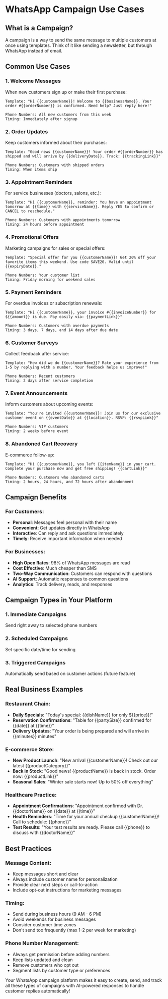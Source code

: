 # WhatsApp Campaign Use Cases

## What is a Campaign?

A campaign is a way to send the same message to multiple customers at once using templates. Think of it like sending a newsletter, but through WhatsApp instead of email.

## Common Use Cases

### 1. **Welcome Messages**
When new customers sign up or make their first purchase:
```
Template: "Hi {{customerName}}! Welcome to {{businessName}}. Your order #{{orderNumber}} is confirmed. Need help? Just reply here!"

Phone Numbers: All new customers from this week
Timing: Immediately after signup
```

### 2. **Order Updates**
Keep customers informed about their purchases:
```
Template: "Good news {{customerName}}! Your order #{{orderNumber}} has shipped and will arrive by {{deliveryDate}}. Track: {{trackingLink}}"

Phone Numbers: Customers with shipped orders
Timing: When items ship
```

### 3. **Appointment Reminders**
For service businesses (doctors, salons, etc.):
```
Template: "Hi {{customerName}}, reminder: You have an appointment tomorrow at {{time}} with {{serviceName}}. Reply YES to confirm or CANCEL to reschedule."

Phone Numbers: Customers with appointments tomorrow
Timing: 24 hours before appointment
```

### 4. **Promotional Offers**
Marketing campaigns for sales or special offers:
```
Template: "Special offer for you {{customerName}}! Get 20% off your favorite items this weekend. Use code SAVE20. Valid until {{expiryDate}}."

Phone Numbers: Your customer list
Timing: Friday morning for weekend sales
```

### 5. **Payment Reminders**
For overdue invoices or subscription renewals:
```
Template: "Hi {{customerName}}, your invoice #{{invoiceNumber}} for ${{amount}} is due. Pay easily via: {{paymentLink}}"

Phone Numbers: Customers with overdue payments
Timing: 3 days, 7 days, and 14 days after due date
```

### 6. **Customer Surveys**
Collect feedback after service:
```
Template: "How did we do {{customerName}}? Rate your experience from 1-5 by replying with a number. Your feedback helps us improve!"

Phone Numbers: Recent customers
Timing: 2 days after service completion
```

### 7. **Event Announcements**
Inform customers about upcoming events:
```
Template: "You're invited {{customerName}}! Join us for our exclusive customer event on {{eventDate}} at {{location}}. RSVP: {{rsvpLink}}"

Phone Numbers: VIP customers
Timing: 2 weeks before event
```

### 8. **Abandoned Cart Recovery**
E-commerce follow-up:
```
Template: "Hi {{customerName}}, you left {{itemName}} in your cart. Complete your purchase now and get free shipping! {{cartLink}}"

Phone Numbers: Customers who abandoned carts
Timing: 2 hours, 24 hours, and 72 hours after abandonment
```

## Campaign Benefits

### For Customers:
- **Personal**: Messages feel personal with their name
- **Convenient**: Get updates directly in WhatsApp
- **Interactive**: Can reply and ask questions immediately
- **Timely**: Receive important information when needed

### For Businesses:
- **High Open Rates**: 98% of WhatsApp messages are read
- **Cost Effective**: Much cheaper than SMS
- **Two-Way Communication**: Customers can respond with questions
- **AI Support**: Automatic responses to common questions
- **Analytics**: Track delivery, reads, and responses

## Campaign Types in Your Platform

### 1. **Immediate Campaigns**
Send right away to selected phone numbers

### 2. **Scheduled Campaigns**
Set specific date/time for sending

### 3. **Triggered Campaigns**
Automatically send based on customer actions (future feature)

## Real Business Examples

### Restaurant Chain:
- **Daily Specials**: "Today's special: {{dishName}} for only ${{price}}!"
- **Reservation Confirmations**: "Table for {{partySize}} confirmed for {{date}} at {{time}}"
- **Delivery Updates**: "Your order is being prepared and will arrive in {{minutes}} minutes"

### E-commerce Store:
- **New Product Launch**: "New arrival {{customerName}}! Check out our latest {{productCategory}}"
- **Back in Stock**: "Good news! {{productName}} is back in stock. Order now: {{productLink}}"
- **Seasonal Sales**: "Winter sale starts now! Up to 50% off everything"

### Healthcare Practice:
- **Appointment Confirmations**: "Appointment confirmed with Dr. {{doctorName}} on {{date}} at {{time}}"
- **Health Reminders**: "Time for your annual checkup {{customerName}}! Call to schedule: {{phone}}"
- **Test Results**: "Your test results are ready. Please call {{phone}} to discuss with {{doctorName}}"

## Best Practices

### Message Content:
- Keep messages short and clear
- Always include customer name for personalization
- Provide clear next steps or call-to-action
- Include opt-out instructions for marketing messages

### Timing:
- Send during business hours (9 AM - 6 PM)
- Avoid weekends for business messages
- Consider customer time zones
- Don't send too frequently (max 1-2 per week for marketing)

### Phone Number Management:
- Always get permission before adding numbers
- Keep lists updated and clean
- Remove customers who opt out
- Segment lists by customer type or preferences

Your WhatsApp campaign platform makes it easy to create, send, and track all these types of campaigns with AI-powered responses to handle customer replies automatically!